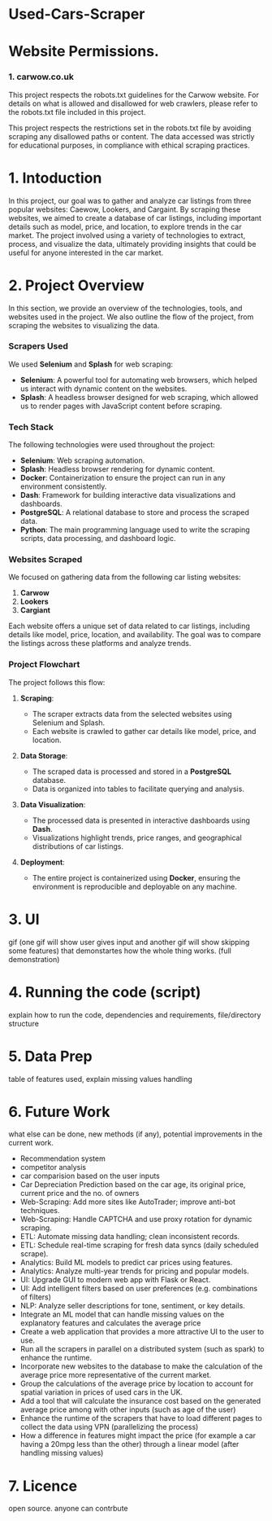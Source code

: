# Used-Cars-Scraper

# Website Permissions.
### 1. carwow.co.uk

This project respects the robots.txt guidelines for the Carwow website. For details on what is allowed and disallowed for web crawlers, please refer to the robots.txt file included in this project.

This project respects the restrictions set in the robots.txt file by avoiding scraping any disallowed paths or content. The data accessed was strictly for educational purposes, in compliance with ethical scraping practices.


# 1. Intoduction

In this project, our goal was to gather and analyze car listings from three popular websites: Caewow, Lookers, and Cargaint. By scraping these websites, we aimed to create a database of car listings, including important details such as model, price, and location, to explore trends in the car market. The project involved using a variety of technologies to extract, process, and visualize the data, ultimately providing insights that could be useful for anyone interested in the car market.

# 2. Project Overview

In this section, we provide an overview of the technologies, tools, and websites used in the project. We also outline the flow of the project, from scraping the websites to visualizing the data.

### Scrapers Used
We used **Selenium** and **Splash** for web scraping:

- **Selenium**: A powerful tool for automating web browsers, which helped us interact with dynamic content on the websites.
- **Splash**: A headless browser designed for web scraping, which allowed us to render pages with JavaScript content before scraping.

### Tech Stack
The following technologies were used throughout the project:

- **Selenium**: Web scraping automation.
- **Splash**: Headless browser rendering for dynamic content.
- **Docker**: Containerization to ensure the project can run in any environment consistently.
- **Dash**: Framework for building interactive data visualizations and dashboards.
- **PostgreSQL**: A relational database to store and process the scraped data.
- **Python**: The main programming language used to write the scraping scripts, data processing, and dashboard logic.

### Websites Scraped
We focused on gathering data from the following car listing websites:

1. **Carwow**
2. **Lookers**
3. **Cargiant**

Each website offers a unique set of data related to car listings, including details like model, price, location, and availability. The goal was to compare the listings across these platforms and analyze trends.

### Project Flowchart
The project follows this flow:

1. **Scraping**: 
   - The scraper extracts data from the selected websites using Selenium and Splash.
   - Each website is crawled to gather car details like model, price, and location.

2. **Data Storage**:
   - The scraped data is processed and stored in a **PostgreSQL** database.
   - Data is organized into tables to facilitate querying and analysis.

3. **Data Visualization**:
   - The processed data is presented in interactive dashboards using **Dash**.
   - Visualizations highlight trends, price ranges, and geographical distributions of car listings.

4. **Deployment**:
   - The entire project is containerized using **Docker**, ensuring the environment is reproducible and deployable on any machine.
# 3. UI
gif (one gif will show user gives input and another gif will show skipping some features) that demonstartes how the whole thing works. (full demonstration)

# 4. Running the code (script)
explain how to run the code, dependencies and requirements, file/directory structure

# 5. Data Prep
table of features used, explain missing values handling 

# 6. Future Work
what else can be done, new methods (if any), potential improvements in the current work.

- Recommendation system
- competitor analysis
- car comparision based on the user inputs
- Car Depreciation Prediction based on the car age, its original price, current price and the no. of owners
- Web-Scraping: Add more sites like AutoTrader; improve anti-bot techniques.
- Web-Scraping: Handle CAPTCHA and use proxy rotation for dynamic scraping.
- ETL: Automate missing data handling; clean inconsistent records.
- ETL: Schedule real-time scraping for fresh data syncs (daily scheduled scrape).
- Analytics: Build ML models to predict car prices using features.
- Analytics: Analyze multi-year trends for pricing and popular models.
- UI: Upgrade GUI to modern web app with Flask or React.
- UI: Add intelligent filters based on user preferences (e.g. combinations of filters)
- NLP: Analyze seller descriptions for tone, sentiment, or key details.
- ⁠Integrate an ML model that can handle missing values on the explanatory features and calculates the average price
- ⁠Create a web application that provides a more attractive UI to the user to use.
- ⁠Run all the scrapers in parallel on a distributed system (such as spark) to enhance the runtime.
- ⁠Incorporate new websites to the database to make the calculation of the average price more representative of the current market.
- ⁠Group the calculations of the average price by location to account for spatial variation in prices of used cars in the UK.
- ⁠Add a tool that will calculate the insurance cost based on the generated average price among with other inputs (such as age of the user)
- ⁠Enhance the runtime of the scrapers that have to load different pages to collect the data using VPN (parallelizing the process)
- ⁠How a difference in features might impact the price (for example a car having a 20mpg less than the other) through a linear model (after handling missing values)

# 7. Licence
open source. anyone can contrbute

